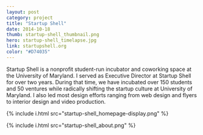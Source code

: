```yaml
---
layout: post
category: project
title: "Startup Shell"
date: 2014-10-18
thumb: startup-shell_thumbnail.png
hero: startup-shell_timelapse.jpg
link: startupshell.org
color: "#D74035"
---
```


Startup Shell is a nonprofit student-run incubator and coworking space at the University of Maryland. I served as Executive Director at Startup Shell for over two years. During that time, we have incubated over 150 students and 50 ventures while radically shifting the startup culture at University of Maryland. I also led most design efforts ranging from web design and flyers to interior design and video production.

{% include i.html src="startup-shell_homepage-display.png" %}

{% include i.html src="startup-shell_about.png" %}
